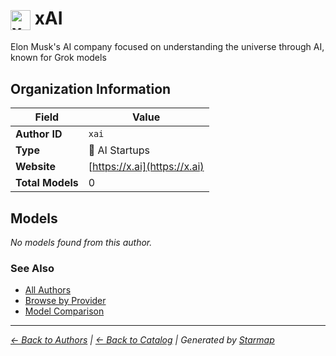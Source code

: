 # <img src="https://raw.githubusercontent.com/agentstation/starmap/master/internal/embedded/logos/xai.svg" alt="xAI" width="32" height="32" style="vertical-align: middle;"> xAI
  
  
  
Elon Musk's AI company focused on understanding the universe through AI, known for Grok models
  
  
## Organization Information
  
| Field | Value |
|---------|---------|
| **Author ID** | `xai` |
| **Type** | 🚀 AI Startups |
| **Website** | [https://x.ai](https://x.ai) |
| **Total Models** | 0 |

  
## Models
  
*No models found from this author.*
  
### See Also
  
- [All Authors](../)
- [Browse by Provider](../../providers/)
- [Model Comparison](../../models/)
  
---
*_[← Back to Authors](../) | [← Back to Catalog](../../) | Generated by [Starmap](https://github.com/agentstation/starmap)_*